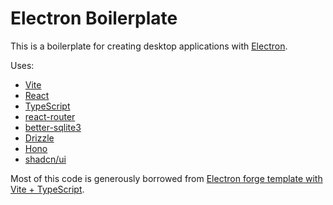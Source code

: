# Electron Boilerplate

This is a boilerplate for creating desktop applications with [Electron](https://electronjs.org/).

Uses:

- [Vite](https://vitejs.dev/)
- [React](https://reactjs.org/)
- [TypeScript](https://www.typescriptlang.org/)
- [react-router](https://reactrouter.com/en/main)
- [better-sqlite3](https://github.com/WiseLibs/better-sqlite3)
- [Drizzle](https://orm.drizzle.team/)
- [Hono](https://hono.dev/)
- [shadcn/ui](https://ui.shadcn.com/)

Most of this code is generously borrowed from [Electron forge template with Vite + TypeScript](https://www.electronforge.io/templates/vite-+-typescript).


